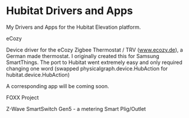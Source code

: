 # Hubitat Drivers and Apps
My Drivers and Apps for the Hubitat Elevation platform.

eCozy

Device driver for the eCozy Zigbee Thermostat / TRV (www.ecozy.de), a German made thermostat.
I originally created this for Samsung SmartThings. The port to Hubitat went extremely easy and only required changing one word (swapped physicalgraph.device.HubAction for hubitat.device.HubAction)

A corresponding app will be coming soon.

FOXX Project

Z-Wave SmartSwitch Gen5 - a metering Smart Plig/Outlet
